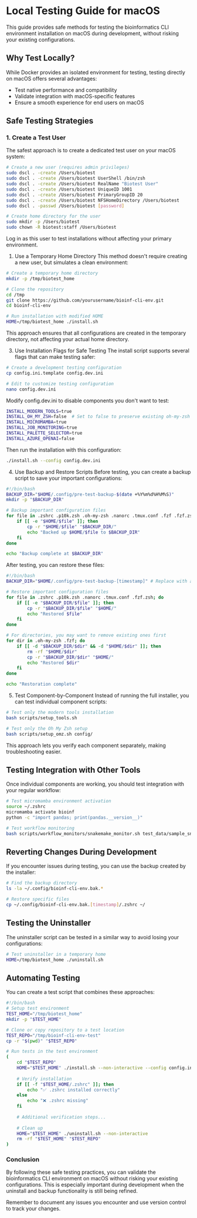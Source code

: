 # Local Testing Guide for macOS

This guide provides safe methods for testing the bioinformatics CLI environment installation on macOS during development, without risking your existing configurations.

## Why Test Locally?

While Docker provides an isolated environment for testing, testing directly on macOS offers several advantages:

- Test native performance and compatibility
- Validate integration with macOS-specific features
- Ensure a smooth experience for end users on macOS

## Safe Testing Strategies

### 1. Create a Test User

The safest approach is to create a dedicated test user on your macOS system:

```bash
# Create a new user (requires admin privileges)
sudo dscl . -create /Users/biotest
sudo dscl . -create /Users/biotest UserShell /bin/zsh
sudo dscl . -create /Users/biotest RealName "Biotest User"
sudo dscl . -create /Users/biotest UniqueID 1001
sudo dscl . -create /Users/biotest PrimaryGroupID 20
sudo dscl . -create /Users/biotest NFSHomeDirectory /Users/biotest
sudo dscl . -passwd /Users/biotest [password]

# Create home directory for the user
sudo mkdir -p /Users/biotest
sudo chown -R biotest:staff /Users/biotest
```

Log in as this user to test installations without affecting your primary environment.

1. Use a Temporary Home Directory
This method doesn't require creating a new user, but simulates a clean environment:

```bash
# Create a temporary home directory
mkdir -p /tmp/biotest_home

# Clone the repository
cd /tmp
git clone https://github.com/yourusername/bioinf-cli-env.git
cd bioinf-cli-env

# Run installation with modified HOME
HOME=/tmp/biotest_home ./install.sh
```

This approach ensures that all configurations are created in the temporary directory, not affecting your actual home directory.

3. Use Installation Flags for Safe Testing
The install script supports several flags that can make testing safer:

```bash
# Create a development testing configuration
cp config.ini.template config.dev.ini

# Edit to customize testing configuration
nano config.dev.ini
```

Modify config.dev.ini to disable components you don't want to test:

```bash
INSTALL_MODERN_TOOLS=true
INSTALL_OH_MY_ZSH=false  # Set to false to preserve existing oh-my-zsh
INSTALL_MICROMAMBA=true
INSTALL_JOB_MONITORING=true
INSTALL_PALETTE_SELECTOR=true
INSTALL_AZURE_OPENAI=false
```

Then run the installation with this configuration:

```bash
./install.sh --config config.dev.ini
```

4. Use Backup and Restore Scripts
Before testing, you can create a backup script to save your important configurations:

```bash
#!/bin/bash
BACKUP_DIR="$HOME/.config/pre-test-backup-$(date +%Y%m%d%H%M%S)"
mkdir -p "$BACKUP_DIR"

# Backup important configuration files
for file in .zshrc .p10k.zsh .oh-my-zsh .nanorc .tmux.conf .fzf .fzf.zsh; do
    if [[ -e "$HOME/$file" ]]; then
        cp -r "$HOME/$file" "$BACKUP_DIR/"
        echo "Backed up $HOME/$file to $BACKUP_DIR"
    fi
done

echo "Backup complete at $BACKUP_DIR"
```

After testing, you can restore these files:

```bash
#!/bin/bash
BACKUP_DIR="$HOME/.config/pre-test-backup-[timestamp]" # Replace with actual backup directory

# Restore important configuration files
for file in .zshrc .p10k.zsh .nanorc .tmux.conf .fzf.zsh; do
    if [[ -e "$BACKUP_DIR/$file" ]]; then
        cp -r "$BACKUP_DIR/$file" "$HOME/"
        echo "Restored $file"
    fi
done

# For directories, you may want to remove existing ones first
for dir in .oh-my-zsh .fzf; do
    if [[ -d "$BACKUP_DIR/$dir" && -d "$HOME/$dir" ]]; then
        rm -rf "$HOME/$dir"
        cp -r "$BACKUP_DIR/$dir" "$HOME/"
        echo "Restored $dir"
    fi
done

echo "Restoration complete"
```

5. Test Component-by-Component
Instead of running the full installer, you can test individual component scripts:

```bash
# Test only the modern tools installation
bash scripts/setup_tools.sh

# Test only the Oh My Zsh setup
bash scripts/setup_omz.sh config/
```

This approach lets you verify each component separately, making troubleshooting easier.

## Testing Integration with Other Tools

Once individual components are working, you should test integration with your regular workflow:

```bash
# Test micromamba environment activation
source ~/.zshrc
micromamba activate bioinf
python -c "import pandas; print(pandas.__version__)"

# Test workflow monitoring
bash scripts/workflow_monitors/snakemake_monitor.sh test_data/sample_snakemake.log
```

## Reverting Changes During Development
If you encounter issues during testing, you can use the backup created by the installer:

```bash
# Find the backup directory
ls -la ~/.config/bioinf-cli-env.bak.*

# Restore specific files
cp ~/.config/bioinf-cli-env.bak.[timestamp]/.zshrc ~/
```

## Testing the Uninstaller

The uninstaller script can be tested in a similar way to avoid losing your configurations:

```bash
# Test uninstaller in a temporary home
HOME=/tmp/biotest_home ./uninstall.sh
```

## Automating Testing
You can create a test script that combines these approaches:

```bash
#!/bin/bash
# Setup test environment
TEST_HOME="/tmp/biotest_home"
mkdir -p "$TEST_HOME"

# Clone or copy repository to a test location
TEST_REPO="/tmp/bioinf-cli-env-test"
cp -r "$(pwd)" "$TEST_REPO"

# Run tests in the test environment
(
    cd "$TEST_REPO"
    HOME="$TEST_HOME" ./install.sh --non-interactive --config config.ini.template
    
    # Verify installation
    if [[ -f "$TEST_HOME/.zshrc" ]]; then
        echo "✅ .zshrc installed correctly"
    else
        echo "❌ .zshrc missing"
    fi
    
    # Additional verification steps...
    
    # Clean up
    HOME="$TEST_HOME" ./uninstall.sh --non-interactive
    rm -rf "$TEST_HOME" "$TEST_REPO"
)
```

### Conclusion

By following these safe testing practices, you can validate the bioinformatics CLI environment on macOS without risking your existing configurations. This is especially important during development when the uninstall and backup functionality is still being refined.

Remember to document any issues you encounter and use version control to track your changes.